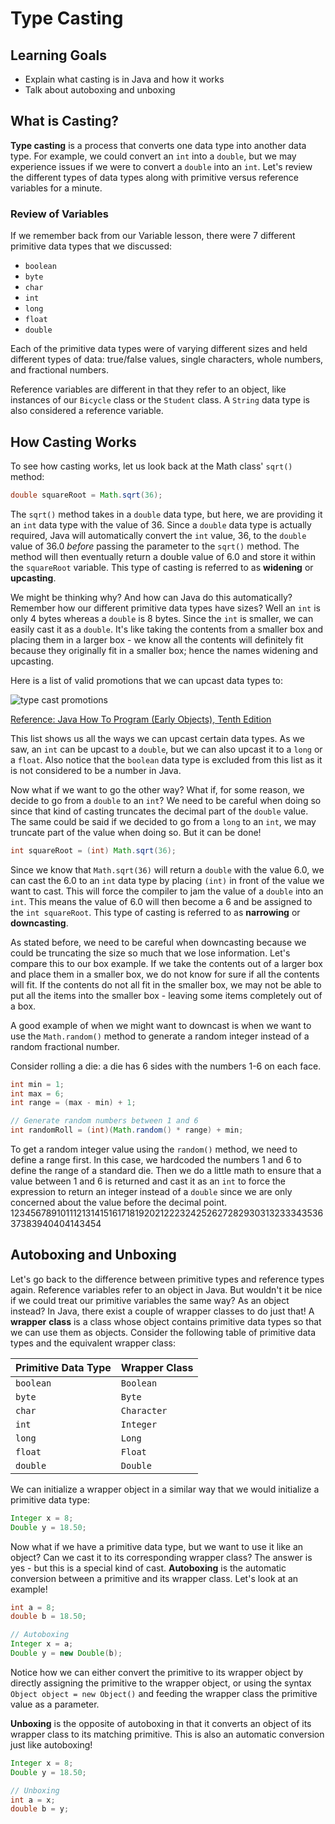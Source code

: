 # Type Casting

## Learning Goals

- Explain what casting is in Java and how it works
- Talk about autoboxing and unboxing

## What is Casting?

**Type casting** is a process that converts one data type into another data
type. For example, we could convert an `int` into a `double`, but we may
experience issues if we were to convert a `double` into an `int`. Let's review
the different types of data types along with primitive versus reference
variables for a minute.

### Review of Variables

If we remember back from our Variable lesson, there were 7 different primitive
data types that we discussed:

- `boolean`
- `byte`
- `char`
- `int`
- `long`
- `float`
- `double`

Each of the primitive data types were of varying different sizes and held
different types of data: true/false values, single characters, whole numbers,
and fractional numbers.

Reference variables are different in that they refer to an object, like
instances of our `Bicycle` class or the `Student` class. A `String` data type is
also considered a reference variable.

## How Casting Works

To see how casting works, let us look back at the Math class' `sqrt()` method:

```java
double squareRoot = Math.sqrt(36);
```

The `sqrt()` method takes in a `double` data type, but here, we are providing it
an `int` data type with the value of 36. Since a `double` data type is actually
required, Java will automatically convert the `int` value, 36, to the `double`
value of 36.0 _before_ passing the parameter to the `sqrt()` method. The method
will then eventually return a double value of 6.0 and store it within the
`squareRoot` variable. This type of casting is referred to as **widening** or
**upcasting**.

We might be thinking why? And how can Java do this automatically? Remember how
our different primitive data types have sizes? Well an `int` is only 4 bytes
whereas a `double` is 8 bytes. Since the `int` is smaller, we can easily cast it
as a `double`. It's like taking the contents from a smaller box and placing them
in a larger box - we know all the contents will definitely fit because they
originally fit in a smaller box; hence the names widening and upcasting.

Here is a list of valid promotions that we can upcast data types to:

![type cast promotions](https://curriculum-content.s3.amazonaws.com/java-mod-1/type-casting/Type-Casting-Promotions.png)

[Reference: Java How To Program (Early Objects), Tenth Edition](https://learning.oreilly.com/library/view/java-how-to/9780133813036/ch06lev1sec7.html#ch06lev1sec7)

This list shows us all the ways we can upcast certain data types. As we saw, an
`int` can be upcast to a `double`, but we can also upcast it to a `long` or a
`float`. Also notice that the `boolean` data type is excluded from this list as
it is not considered to be a number in Java.

Now what if we want to go the other way? What if, for some reason, we decide to
go from a `double` to an `int`? We need to be careful when doing so since that
kind of casting truncates the decimal part of the `double` value. The same
could be said if we decided to go from a `long` to an `int`, we may truncate
part of the value when doing so. But it can be done!

```java
int squareRoot = (int) Math.sqrt(36);
```

Since we know that `Math.sqrt(36)` will return a `double` with the value 6.0,
we can cast the 6.0 to an `int` data type by placing `(int)` in front of the
value we want to cast. This will force the compiler to jam the value of a
`double` into an `int`. This means the value of 6.0 will then become a 6 and be
assigned to the `int squareRoot`. This type of casting is referred to as
**narrowing** or **downcasting**.

As stated before, we need to be careful when downcasting because we could be
truncating the size so much that we lose information. Let's compare this to our
box example. If we take the contents out of a larger box and place them in a
smaller box, we do not know for sure if all the contents will fit. If the
contents do not all fit  in the smaller box, we may not be able to put all the
items into the smaller box - leaving some items completely out of a box.

A good example of when we might want to downcast is when we want to use the
`Math.random()` method to generate a random integer instead of a random
fractional number.

Consider rolling a die: a die has 6 sides with the numbers 1-6 on each face.

```java
int min = 1;
int max = 6;
int range = (max - min) + 1;

// Generate random numbers between 1 and 6
int randomRoll = (int)(Math.random() * range) + min;
```

To get a random integer value using the `random()` method, we need to define a
range first. In this case, we hardcoded the numbers 1 and 6 to define the range
of a standard die. Then we do a little math to ensure that a value between 1 and
6 is returned and cast it as an `int` to force the expression to return an
integer instead of a `double` since we are only concerned about the value before
the decimal point.
12345678910111213141516171819202122232425262728293031323334353637383940404143454

## Autoboxing and Unboxing

Let's go back to the difference between primitive types and reference types
again. Reference variables refer to an object in Java. But wouldn't it be nice
if we could treat our primitive variables the same way? As an object instead?
In Java, there exist a couple of wrapper classes to do just that! A **wrapper**
**class** is a class whose object contains primitive data types so that we can
use them as objects. Consider the following table of primitive data types and
the equivalent wrapper class:

| Primitive Data Type | Wrapper Class |
|---------------------|---------------|
| `boolean`           | `Boolean`     |
| `byte`              | `Byte`        |
| `char`              | `Character`   |
| `int`               | `Integer`     |
| `long`              | `Long`        |
| `float`             | `Float`       |
| `double`            | `Double`      |

We can initialize a wrapper object in a similar way that we would initialize a
primitive data type:

```java
Integer x = 8;
Double y = 18.50;
```

Now what if we have a primitive data type, but we want to use it like an object?
Can we cast it to its corresponding wrapper class? The answer is yes - but this
is a special kind of cast. **Autoboxing** is the automatic conversion between a
primitive and its wrapper class. Let's look at an example!

```java
int a = 8;
double b = 18.50;

// Autoboxing
Integer x = a;
Double y = new Double(b);
```

Notice how we can either convert the primitive to its wrapper object by directly
assigning the primitive to the wrapper object, or using the syntax
`Object object = new Object()` and feeding the wrapper class the primitive value
as a parameter.

**Unboxing** is the opposite of autoboxing in that it converts an object of its
wrapper class to its matching primitive. This is also an automatic conversion
just like autoboxing!

```java
Integer x = 8;
Double y = 18.50;

// Unboxing
int a = x;
double b = y;
```
